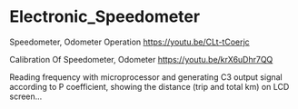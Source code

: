 # Electronic_Speedometer

Speedometer, Odometer Operation https://youtu.be/CLt-tCoerjc

Calibration Of Speedometer, Odometer https://youtu.be/krX6uDhr7QQ

Reading frequency with microprocessor and generating C3 output signal according to P coefficient, showing the distance (trip and total km) on LCD screen...
